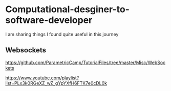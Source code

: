 # Computational-desginer-to-software-developer
I am sharing things I found quite useful in this journey

## Websockets 

https://github.com/ParametricCamp/TutorialFiles/tree/master/Misc/WebSockets

https://www.youtube.com/playlist?list=PLx3k0RGeXZ_wZ_gYpYXfH6FTK7e0cDL0k
